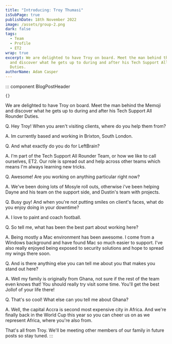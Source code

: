```yaml
---
title: "Introducing: Troy Thumasi"
isSubPage: true
publishDate: 18th November 2022
image: /assets/group-2.png
dark: false
tags:
  - Team
  - Profile
  - ET2
wrap: true
excerpt: We are delighted to have Troy on board. Meet the man behind the Memoji
  and discover what he gets up to during and after his Tech Support All Rounder
  Duties.
authorName: Adam Casper
---
```

::: component BlogPostHeader
~~~
{}
~~~
We are delighted to have Troy on board. Meet the man behind the Memoji and discover what he gets up to during and after his Tech Support All Rounder Duties.



Q﻿. Hey Troy! When you aren't visiting clients, where do you help them from?

A﻿. Im currently based and working in Brixton, South London.



Q﻿. And what exactly do you do for LeftBrain?

A﻿. I'm part of the Tech Support All Rounder Team, or how we like to call ourselves, ET2. Our role is spread out and help across other teams which means I'm always learning new tricks.



Q﻿. Awesome! Are you working on anything particular right now?

A﻿. We've been doing lots of Mosyle roll outs, otherwise i've been helping Dayne and his team on the support side, and Dustin's team with projects.



Q. Busy guy! And when you're not putting smiles on client's faces, what do you enjoy doing in your downtime?

A﻿. I love to paint and coach football. 



Q﻿. So tell me, what has been the best part about working here?

A﻿. Being mostly a Mac environment has been awesome. I come from a Windows background and have found Mac so much easier to support. I've also really enjoyed being exposed to security solutions and hope to spread my wings there soon.



Q﻿. And is there anything else you can tell me about you that makes you stand out here?

A﻿. Well my family is originally from Ghana, not sure if the rest of the team even knows that! You should really try visit some time. You'll get the best Jollof of your life there!



Q. That's so cool! What else can you tell me about Ghana?

A﻿. Well, the capital Accra is second most expensive city in Africa. And we're finally back in the World Cup this year so you can cheer us on as we represent Africa, where you're also from. 



T﻿hat's all from Troy. We'll be meeting other members of our family in future posts so stay tuned.
:::
